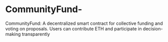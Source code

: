 # CommunityFund-
CommunityFund: A decentralized smart contract for collective funding and voting on proposals. Users can contribute ETH and participate in decision-making transparently
